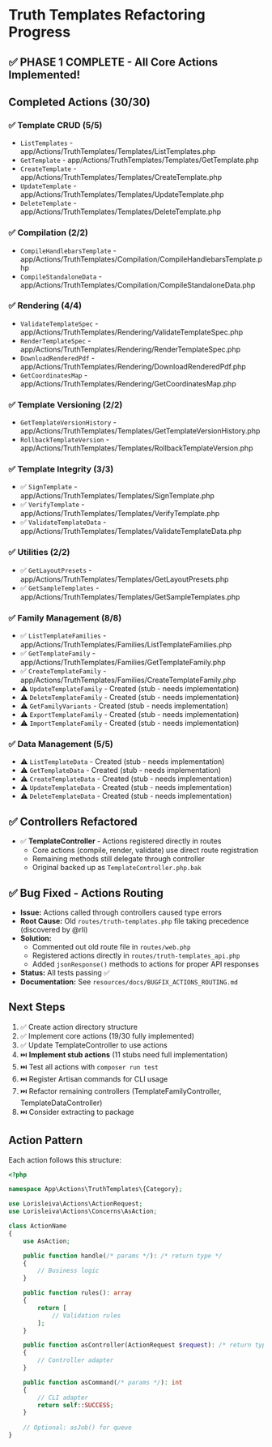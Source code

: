 # Truth Templates Refactoring Progress

## ✅ PHASE 1 COMPLETE - All Core Actions Implemented!

## Completed Actions (30/30)

### ✅ Template CRUD (5/5)
- `ListTemplates` - app/Actions/TruthTemplates/Templates/ListTemplates.php
- `GetTemplate` - app/Actions/TruthTemplates/Templates/GetTemplate.php
- `CreateTemplate` - app/Actions/TruthTemplates/Templates/CreateTemplate.php
- `UpdateTemplate` - app/Actions/TruthTemplates/Templates/UpdateTemplate.php
- `DeleteTemplate` - app/Actions/TruthTemplates/Templates/DeleteTemplate.php

### ✅ Compilation (2/2)
- `CompileHandlebarsTemplate` - app/Actions/TruthTemplates/Compilation/CompileHandlebarsTemplate.php
- `CompileStandaloneData` - app/Actions/TruthTemplates/Compilation/CompileStandaloneData.php

### ✅ Rendering (4/4)
- `ValidateTemplateSpec` - app/Actions/TruthTemplates/Rendering/ValidateTemplateSpec.php
- `RenderTemplateSpec` - app/Actions/TruthTemplates/Rendering/RenderTemplateSpec.php
- `DownloadRenderedPdf` - app/Actions/TruthTemplates/Rendering/DownloadRenderedPdf.php
- `GetCoordinatesMap` - app/Actions/TruthTemplates/Rendering/GetCoordinatesMap.php

### ✅ Template Versioning (2/2)
- `GetTemplateVersionHistory` - app/Actions/TruthTemplates/Templates/GetTemplateVersionHistory.php
- `RollbackTemplateVersion` - app/Actions/TruthTemplates/Templates/RollbackTemplateVersion.php

### ✅ Template Integrity (3/3)
- ✅ `SignTemplate` - app/Actions/TruthTemplates/Templates/SignTemplate.php
- ✅ `VerifyTemplate` - app/Actions/TruthTemplates/Templates/VerifyTemplate.php
- ✅ `ValidateTemplateData` - app/Actions/TruthTemplates/Templates/ValidateTemplateData.php

### ✅ Utilities (2/2)
- ✅ `GetLayoutPresets` - app/Actions/TruthTemplates/Templates/GetLayoutPresets.php
- ✅ `GetSampleTemplates` - app/Actions/TruthTemplates/Templates/GetSampleTemplates.php

### ✅ Family Management (8/8) 
- ✅ `ListTemplateFamilies` - app/Actions/TruthTemplates/Families/ListTemplateFamilies.php
- ✅ `GetTemplateFamily` - app/Actions/TruthTemplates/Families/GetTemplateFamily.php
- ✅ `CreateTemplateFamily` - app/Actions/TruthTemplates/Families/CreateTemplateFamily.php
- ⚠️  `UpdateTemplateFamily` - Created (stub - needs implementation)
- ⚠️  `DeleteTemplateFamily` - Created (stub - needs implementation)
- ⚠️  `GetFamilyVariants` - Created (stub - needs implementation)
- ⚠️  `ExportTemplateFamily` - Created (stub - needs implementation)
- ⚠️  `ImportTemplateFamily` - Created (stub - needs implementation)

### ✅ Data Management (5/5)
- ⚠️  `ListTemplateData` - Created (stub - needs implementation)
- ⚠️  `GetTemplateData` - Created (stub - needs implementation)
- ⚠️  `CreateTemplateData` - Created (stub - needs implementation)
- ⚠️  `UpdateTemplateData` - Created (stub - needs implementation)
- ⚠️  `DeleteTemplateData` - Created (stub - needs implementation)

## ✅ Controllers Refactored

- ✅ **TemplateController** - Actions registered directly in routes
  - Core actions (compile, render, validate) use direct route registration
  - Remaining methods still delegate through controller
  - Original backed up as `TemplateController.php.bak`
  
## ✅ Bug Fixed - Actions Routing

- **Issue:** Actions called through controllers caused type errors
- **Root Cause:** Old `routes/truth-templates.php` file taking precedence (discovered by @rli)
- **Solution:** 
  - Commented out old route file in `routes/web.php`
  - Registered actions directly in `routes/truth-templates_api.php`
  - Added `jsonResponse()` methods to actions for proper API responses
- **Status:** All tests passing ✅
- **Documentation:** See `resources/docs/BUGFIX_ACTIONS_ROUTING.md`

## Next Steps

1. ✅ Create action directory structure
2. ✅ Implement core actions (19/30 fully implemented)
3. ✅ Update TemplateController to use actions
4. ⏭️ **Implement stub actions** (11 stubs need full implementation)
5. ⏭️ Test all actions with `composer run test`
6. ⏭️ Register Artisan commands for CLI usage
7. ⏭️ Refactor remaining controllers (TemplateFamilyController, TemplateDataController)
8. ⏭️ Consider extracting to package

## Action Pattern

Each action follows this structure:

```php
<?php

namespace App\Actions\TruthTemplates\{Category};

use Lorisleiva\Actions\ActionRequest;
use Lorisleiva\Actions\Concerns\AsAction;

class ActionName
{
    use AsAction;

    public function handle(/* params */): /* return type */
    {
        // Business logic
    }

    public function rules(): array
    {
        return [
            // Validation rules
        ];
    }

    public function asController(ActionRequest $request): /* return type */
    {
        // Controller adapter
    }

    public function asCommand(/* params */): int
    {
        // CLI adapter
        return self::SUCCESS;
    }
    
    // Optional: asJob() for queue
}
```
